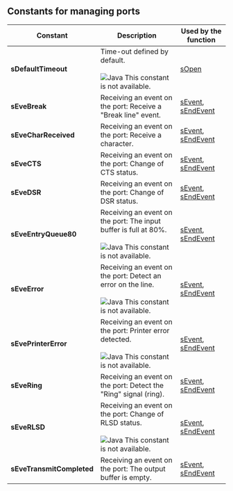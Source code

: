 
## Constants for managing ports
			



<a name="NOTE1"></a>
<a name="NOTE1_1"></a>


| Constant | Description | Used by the function |
| --- | --- | --- |
| **sDefaultTimeout** | Time-out defined by default.<br><br>![Java](https://doc.pcsoft.fr/ext/images/us/JAVA.png) This constant is not available. | [sOpen](../WDLang3/3062013.md) |
| **sEveBreak** | Receiving an event on the port: Receive a "Break line" event. | [sEvent](../WDLang3/3062014.md), [sEndEvent](../WDLang3/3062008.md) |
| **sEveCharReceived** | Receiving an event on the port: Receive a character. | [sEvent](../WDLang3/3062014.md), [sEndEvent](../WDLang3/3062008.md) |
| **sEveCTS** | Receiving an event on the port: Change of CTS status. | [sEvent](../WDLang3/3062014.md), [sEndEvent](../WDLang3/3062008.md) |
| **sEveDSR** | Receiving an event on the port: Change of DSR status. | [sEvent](../WDLang3/3062014.md), [sEndEvent](../WDLang3/3062008.md) |
| **sEveEntryQueue80** | Receiving an event on the port: The input buffer is full at 80%.<br><br>![Java](https://doc.pcsoft.fr/ext/images/us/JAVA.png) This constant is not available. | [sEvent](../WDLang3/3062014.md), [sEndEvent](../WDLang3/3062008.md) |
| **sEveError** | Receiving an event on the port: Detect an error on the line.<br><br>![Java](https://doc.pcsoft.fr/ext/images/us/JAVA.png) This constant is not available. | [sEvent](../WDLang3/3062014.md), [sEndEvent](../WDLang3/3062008.md) |
| **sEvePrinterError** | Receiving an event on the port: Printer error detected.<br><br>![Java](https://doc.pcsoft.fr/ext/images/us/JAVA.png) This constant is not available. | [sEvent](../WDLang3/3062014.md), [sEndEvent](../WDLang3/3062008.md) |
| **sEveRing** | Receiving an event on the port: Detect the "Ring" signal (ring). | [sEvent](../WDLang3/3062014.md), [sEndEvent](../WDLang3/3062008.md) |
| **sEveRLSD** | Receiving an event on the port: Change of RLSD status.<br><br>![Java](https://doc.pcsoft.fr/ext/images/us/JAVA.png) This constant is not available. | [sEvent](../WDLang3/3062014.md), [sEndEvent](../WDLang3/3062008.md) |
| **sEveTransmitCompleted** | Receiving an event on the port: The output buffer is empty. | [sEvent](../WDLang3/3062014.md), [sEndEvent](../WDLang3/3062008.md) |




